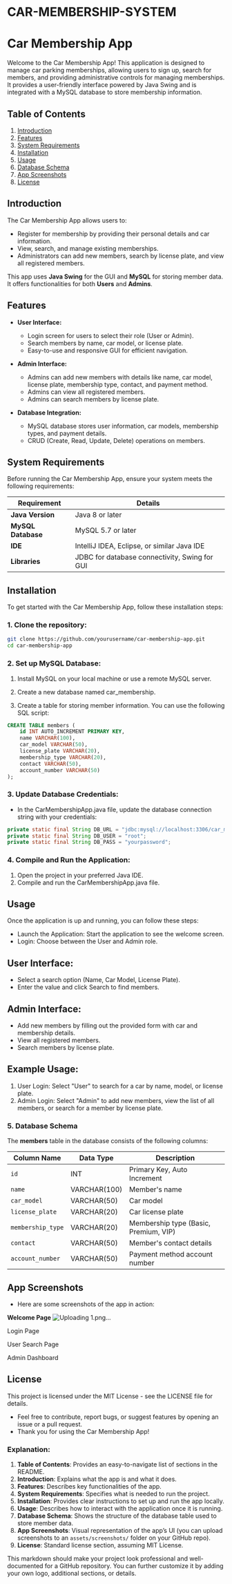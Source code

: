 # CAR-MEMBERSHIP-SYSTEM
# Car Membership App

Welcome to the Car Membership App! This application is designed to manage car parking memberships, allowing users to sign up, search for members, and providing administrative controls for managing memberships. It provides a user-friendly interface powered by Java Swing and is integrated with a MySQL database to store membership information.

## Table of Contents
1. [Introduction](#introduction)
2. [Features](#features)
3. [System Requirements](#system-requirements)
4. [Installation](#installation)
5. [Usage](#usage)
6. [Database Schema](#database-schema)
7. [App Screenshots](#app-screenshots)
8. [License](#license)

## Introduction

The Car Membership App allows users to:
- Register for membership by providing their personal details and car information.
- View, search, and manage existing memberships.
- Administrators can add new members, search by license plate, and view all registered members.

This app uses **Java Swing** for the GUI and **MySQL** for storing member data. It offers functionalities for both **Users** and **Admins**.

## Features

- **User Interface:**
  - Login screen for users to select their role (User or Admin).
  - Search members by name, car model, or license plate.
  - Easy-to-use and responsive GUI for efficient navigation.
  
- **Admin Interface:**
  - Admins can add new members with details like name, car model, license plate, membership type, contact, and payment method.
  - Admins can view all registered members.
  - Admins can search members by license plate.

- **Database Integration:**
  - MySQL database stores user information, car models, membership types, and payment details.
  - CRUD (Create, Read, Update, Delete) operations on members.

## System Requirements

Before running the Car Membership App, ensure your system meets the following requirements:

| Requirement         | Details                                 |
|---------------------|-----------------------------------------|
| **Java Version**     | Java 8 or later                         |
| **MySQL Database**   | MySQL 5.7 or later                      |
| **IDE**              | IntelliJ IDEA, Eclipse, or similar Java IDE |
| **Libraries**        | JDBC for database connectivity, Swing for GUI |

## Installation

To get started with the Car Membership App, follow these installation steps:

### 1. Clone the repository:
```bash
git clone https://github.com/yourusername/car-membership-app.git
cd car-membership-app
```


### 2. Set up MySQL Database:
1. Install MySQL on your local machine or use a remote MySQL server.
   
2. Create a new database named car_membership.
   
3. Create a table for storing member information. You can use the following SQL script:

```sql
CREATE TABLE members (
    id INT AUTO_INCREMENT PRIMARY KEY,
    name VARCHAR(100),
    car_model VARCHAR(50),
    license_plate VARCHAR(20),
    membership_type VARCHAR(20),
    contact VARCHAR(50),
    account_number VARCHAR(50)
);
```

### 3. Update Database Credentials:
- In the CarMembershipApp.java file, update the database connection string with your credentials:

```java
private static final String DB_URL = "jdbc:mysql://localhost:3306/car_membership";
private static final String DB_USER = "root";
private static final String DB_PASS = "yourpassword";
```

### 4. Compile and Run the Application:
1. Open the project in your preferred Java IDE.
2. Compile and run the CarMembershipApp.java file.
## Usage
Once the application is up and running, you can follow these steps:

- Launch the Application: Start the application to see the welcome screen.
- Login: Choose between the User and Admin role.
## User Interface:
- Select a search option (Name, Car Model, License Plate).
- Enter the value and click Search to find members.
## Admin Interface:
- Add new members by filling out the provided form with car and membership details.
- View all registered members.
- Search members by license plate.
## Example Usage:
1. User Login: Select "User" to search for a car by name, model, or license plate.
2. Admin Login: Select "Admin" to add new members, view the list of all members, or search for a member by license plate.

### 5. Database Schema

The **members** table in the database consists of the following columns:

| Column Name        | Data Type    | Description                                       |
|--------------------|--------------|---------------------------------------------------|
| `id`               | INT          | Primary Key, Auto Increment                       |
| `name`             | VARCHAR(100) | Member's name                                     |
| `car_model`        | VARCHAR(50)  | Car model                                         |
| `license_plate`    | VARCHAR(20)  | Car license plate                                 |
| `membership_type`  | VARCHAR(20)  | Membership type (Basic, Premium, VIP)             |
| `contact`          | VARCHAR(50)  | Member's contact details                          |
| `account_number`   | VARCHAR(50)  | Payment method account number                     |

## App Screenshots
- Here are some screenshots of the app in action:

**Welcome Page**
![Uploading 1.png…]()


Login Page

User Search Page

Admin Dashboard

## License
This project is licensed under the MIT License - see the LICENSE file for details.

- Feel free to contribute, report bugs, or suggest features by opening an issue or a pull request.
- Thank you for using the Car Membership App!


### Explanation:

1. **Table of Contents**: Provides an easy-to-navigate list of sections in the README.
2. **Introduction**: Explains what the app is and what it does.
3. **Features**: Describes key functionalities of the app.
4. **System Requirements**: Specifies what is needed to run the project.
5. **Installation**: Provides clear instructions to set up and run the app locally.
6. **Usage**: Describes how to interact with the application once it is running.
7. **Database Schema**: Shows the structure of the database table used to store member data.
8. **App Screenshots**: Visual representation of the app’s UI (you can upload screenshots to an `assets/screenshots/` folder on your GitHub repo).
9. **License**: Standard license section, assuming MIT License.

This markdown should make your project look professional and well-documented for a GitHub repository. You can further customize it by adding your own logo, additional sections, or details.




